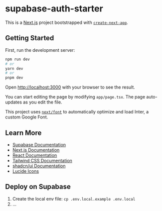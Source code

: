 # supabase-auth-starter

This is a [Next.js](https://nextjs.org/) project bootstrapped with [`create-next-app`](https://github.com/vercel/next.js/tree/canary/packages/create-next-app).

## Getting Started

First, run the development server:

```bash
npm run dev
# or
yarn dev
# or
pnpm dev
```

Open [http://localhost:3000](http://localhost:3000) with your browser to see the result.

You can start editing the page by modifying `app/page.tsx`. The page auto-updates as you edit the file.

This project uses [`next/font`](https://nextjs.org/docs/basic-features/font-optimization) to automatically optimize and load Inter, a custom Google Font.

## Learn More

- [Supabase Documentation](https://supabase.com/docs)
- [Next.js Documentation](https://nextjs.org/docs)
- [React Documentation](https://react.dev/learn)
- [Tailwind CSS Documentation](https://tailwindcss.com/docs/installation)
- [shadcn/ui Documentation](https://ui.shadcn.com/docs)
- [Lucide Icons](https://lucide.dev/)

## Deploy on Supabase

1. Create the local env file:
`cp .env.local.example .env.local`
2. ...
